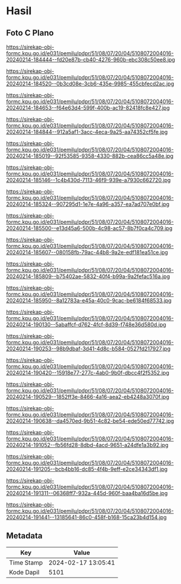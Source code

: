 # Hasil

## Foto C Plano

https://sirekap-obj-formc.kpu.go.id/e031/pemilu/pdpr/51/08/07/20/04/5108072004016-20240214-184444--fd20e87b-cb40-4276-960b-ebc308c50ee8.jpg

https://sirekap-obj-formc.kpu.go.id/e031/pemilu/pdpr/51/08/07/20/04/5108072004016-20240214-184520--0b3cd08e-3cb6-435e-9985-455cbfecd2ac.jpg

https://sirekap-obj-formc.kpu.go.id/e031/pemilu/pdpr/51/08/07/20/04/5108072004016-20240214-184653--f64e63d4-599f-400b-ac19-82418fc8e427.jpg

https://sirekap-obj-formc.kpu.go.id/e031/pemilu/pdpr/51/08/07/20/04/5108072004016-20240214-184844--912a5af1-3acc-4eca-9a25-aa74352cf5fe.jpg

https://sirekap-obj-formc.kpu.go.id/e031/pemilu/pdpr/51/08/07/20/04/5108072004016-20240214-185019--92f53585-9358-4330-882b-cea86cc5a48e.jpg

https://sirekap-obj-formc.kpu.go.id/e031/pemilu/pdpr/51/08/07/20/04/5108072004016-20240214-185146--1c4b430d-7113-46f9-939e-a7930c662720.jpg

https://sirekap-obj-formc.kpu.go.id/e031/pemilu/pdpr/51/08/07/20/04/5108072004016-20240214-185324--907295d1-1e7e-4a96-a357-ea7ad707e0bf.jpg

https://sirekap-obj-formc.kpu.go.id/e031/pemilu/pdpr/51/08/07/20/04/5108072004016-20240214-185500--e13d45a6-500b-4c98-ac57-8b7f0ca4c709.jpg

https://sirekap-obj-formc.kpu.go.id/e031/pemilu/pdpr/51/08/07/20/04/5108072004016-20240214-185607--080158fb-79ac-44b8-9a2e-edf181ea51ce.jpg

https://sirekap-obj-formc.kpu.go.id/e031/pemilu/pdpr/51/08/07/20/04/5108072004016-20240214-185809--b75402ae-5832-40f4-b99a-9a2fefac516a.jpg

https://sirekap-obj-formc.kpu.go.id/e031/pemilu/pdpr/51/08/07/20/04/5108072004016-20240214-185950--8a12783a-e45a-40c0-9cac-be6184f68533.jpg

https://sirekap-obj-formc.kpu.go.id/e031/pemilu/pdpr/51/08/07/20/04/5108072004016-20240214-190130--5abaffcf-d762-4fcf-8d39-f748e36d580d.jpg

https://sirekap-obj-formc.kpu.go.id/e031/pemilu/pdpr/51/08/07/20/04/5108072004016-20240214-190253--98b9dbaf-3d41-4d8c-b584-0527fd217927.jpg

https://sirekap-obj-formc.kpu.go.id/e031/pemilu/pdpr/51/08/07/20/04/5108072004016-20240214-190420--15918e77-277c-4ab0-9b0f-dbcc4f2f5352.jpg

https://sirekap-obj-formc.kpu.go.id/e031/pemilu/pdpr/51/08/07/20/04/5108072004016-20240214-190529--1852ff3e-8466-4a16-aea2-eb4248a3070f.jpg

https://sirekap-obj-formc.kpu.go.id/e031/pemilu/pdpr/51/08/07/20/04/5108072004016-20240214-190638--da4570ed-9b51-4c82-be54-ede50ed77742.jpg

https://sirekap-obj-formc.kpu.go.id/e031/pemilu/pdpr/51/08/07/20/04/5108072004016-20240214-191052--fb56fd28-8dbd-4acd-9651-a24dfe1a3b92.jpg

https://sirekap-obj-formc.kpu.go.id/e031/pemilu/pdpr/51/08/07/20/04/5108072004016-20240214-191205--bcb4bb16-dc85-4f4b-9eff-e2ce34343df1.jpg

https://sirekap-obj-formc.kpu.go.id/e031/pemilu/pdpr/51/08/07/20/04/5108072004016-20240214-191311--06368ff7-932a-445d-960f-baa4ba16d5be.jpg

https://sirekap-obj-formc.kpu.go.id/e031/pemilu/pdpr/51/08/07/20/04/5108072004016-20240214-191441--13185641-86c0-458f-b168-15ca23b4d154.jpg


## Metadata

| Key        | Value               |
| ---------- | ------------------- |
| Time Stamp | 2024-02-17 13:05:41 |
| Kode Dapil | 5101                |




